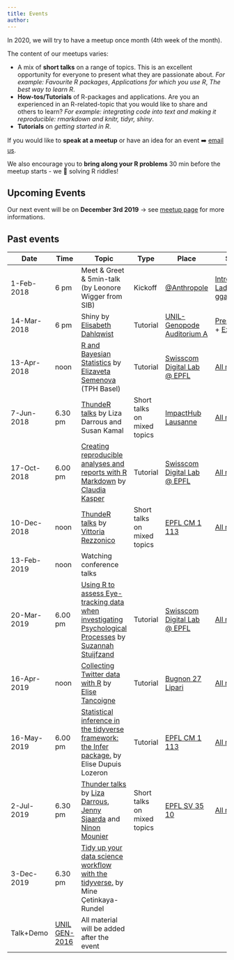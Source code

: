 ```yaml
---
title: Events
author: 
---
```


In 2020, we will try to have a meetup once month (4th week of the month). 

The content of our meetups varies: 

- A mix of **short talks** on a range of topics. This is an excellent opportunity for everyone to present what they are passionate about. *For example: Favourite R packages*, *Applications for which you use R*, *The best way to learn R*. 
- **How-tos/Tutorials** of R-packages and applications. Are you an experienced in an R-related-topic that you would like to share and others to learn? *For example: integrating code into text and making it reproducible: rmarkdown and knitr, tidyr, shiny*.
- **Tutorials** on *getting started in R*. 

If you would like to **speak at a meetup** or have an idea for an event :arrow_right: [email us](emailto:lausanne@rladies.org).

We also encourage you to **bring along your R problems** 30 min before the meetup starts - we :purple_heart: solving R riddles!

## Upcoming Events

Our next event will be on **December 3rd 2019** → see [meetup page](http://tiny.cc/RLadiesLausanne-Dec3) for more informations.

<!--- ### Autumn 2018 We are thinking about a Hackathon-->

## Past events
| Date  | Time  | Topic  | Type  | Place  | Slides  |
|---|---|---|---|---|---|
| 1-Feb-2018  | 6 pm  | Meet & Greet & 5min-talk (by Leonore Wigger from SIB)  | Kickoff  | [@Anthropole](https://goo.gl/maps/vpsdsAj4isT2)   | [Intro to R-Ladies](https://github.com/rladies/meetup-presentations_lausanne/blob/master/20180201_kickoff/2018-02-01-kickoff-presentation.pdf) + [ggarrange](https://github.com/rladies/meetup-presentations_lausanne/blob/master/20180201_kickoff/2018-02-01-lightning_multipage_pdf_lw.pdf) |
| 14-Mar-2018  | 6 pm  | Shiny by [Elisabeth Dahlqwist](https://ki.se/en/people/elisda) | Tutorial  | [UNIL-Genopode Auditorium A](https://goo.gl/maps/Fo8rctLTWgm) | [Presentation](https://github.com/rladies/meetup-presentations_lausanne/blob/master/20180314_shiny/shiny_presentation.pdf) + [Examples](https://github.com/rladies/meetup-presentations_lausanne/blob/master/20180314_shiny/shiny_examples.zip) |
| 13-Apr-2018 | noon | [R and Bayesian Statistics](https://www.meetup.com/rladies-lausanne/events/248694983/)  by [Elizaveta Semenova](https://elizavetasemenova.github.io/blog/) (TPH Basel)| Tutorial  |  [Swisscom Digital Lab @ EPFL](https://goo.gl/maps/FgR9FPv33LA2) | [All material](https://github.com/rladies/meetup-presentations_lausanne/tree/master/20180413_bayesian/elizavetasemenova-bayesian-stan)   |
| 7-Jun-2018 | 6.30 pm | [ThundeR talks](https://www.meetup.com/rladies-lausanne/events/250462129/) by Liza Darrous and Susan Kamal| Short talks on mixed topics |  [ImpactHub Lausanne](http://lausanne.impacthub.net/) | [All material](https://github.com/rladies/meetup-presentations_lausanne/tree/master/20180607_thundeR)   |
| 17-Oct-2018 | 6.00 pm | [Creating reproducible analyses and reports with R Markdown](https://www.meetup.com/rladies-lausanne/events/254756623/) by [Claudia Kasper](https://twitter.com/claudia_kasper)| Tutorial |  [Swisscom Digital Lab @ EPFL](https://goo.gl/maps/FgR9FPv33LA2) |  [All material](https://github.com/rladies/meetup-presentations_lausanne/tree/master/20181017_rmarkdown/slides) |
| 10-Dec-2018 | noon | [ThundeR talks](https://www.meetup.com/rladies-lausanne/events/256147656/) by [Vittoria Rezzonico](https://people.epfl.ch/vittoria.rezzonico)| Short talks on mixed topics |  [EPFL CM 1 113](https://plan.epfl.ch/?room==CM%201%20113) | [All material](https://github.com/rladies/meetup-presentations_lausanne/tree/master/20181210_thundeR/README.md)  |
| 13-Feb-2019 | noon | Watching conference talks|  | |  |
| 20-Mar-2019 | 6.00 pm | [Using R to assess Eye-tracking data when investigating Psychological Processes](https://www.meetup.com/fr-FR/rladies-lausanne/events/259469870/) by [Suzannah Stuijfzand]( https://twitter.com/stuijfzandsooz)| Tutorial |  [Swisscom Digital Lab @ EPFL](https://goo.gl/maps/FgR9FPv33LA2) | [All material](https://github.com/rladies/meetup-presentations_lausanne/tree/master/20190320_eye)  |
| 16-Apr-2019 | noon | [Collecting Twitter data with R](https://www.meetup.com/rladies-lausanne/events/258120219/?isFirstPublish=true) by [Elise Tancoigne]( http://citizensciences.net/elise-tancoigne/)| Tutorial |  [Bugnon 27 Lipari](https://plan.epfl.ch/?room==CM%201%20221) | [All material](https://github.com/rladies/meetup-presentations_lausanne/tree/master/20190417_twitter/material)  |
| 16-May-2019 | 6.00 pm | [Statistical inference in the tidyverse framework: the Infer package.](https://www.meetup.com/fr-FR/rladies-lausanne/events/261037428/) by Elise Dupuis Lozeron| Tutorial |  [EPFL CM 1 113](https://plan.epfl.ch/?room==CM%201%20113) | [All material](https://github.com/rladies/meetup-presentations_lausanne/tree/master/20190516_infer/material)  |
| 2-Jul-2019 | 6.30 pm | [Thunder talks](https://www.meetup.com/fr-FR/rladies-lausanne/events/262507407/) by [Liza Darrous](https://twitter.com/LizaMGD), [Jenny Sjaarda](https://twitter.com/jenny_sjaarda) and [Ninon Mounier](https://twitter.com/Nin0nM)| Short talks on mixed topics | [EPFL SV 35 10](https://plan.epfl.ch/?room==SV%203510) | [All material](https://github.com/rladies/meetup-presentations_lausanne/tree/master/20190702_thundeR)  |
| 3-Dec-2019 | 6.30 pm | [Tidy up your data science workflow with the tidyverse.](http://tiny.cc/RLadiesLausanne-Dec3) by Mine Çetinkaya-Rundel
| Talk+Demo |  [UNIL GEN-2016](https://planete.unil.ch/plan/?share=bba146ff-b8c9-4034-8f00-671386edac6c) | All material will be added after the event  |
